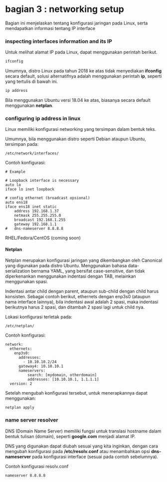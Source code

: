 # bagian 3 : networking setup

Bagian ini menjelaskan tentang konfigurasi jaringan pada Linux, serta mendapatkan informasi tentang IP interface


### inspecting interfaces information and its IP

Untuk melihat alamat IP pada Linux, dapat menggunakan perintah berikut.

```bash
ifconfig
```

Umumnya, distro Linux pada tahun 2018 ke atas tidak menyediakan **ifconfig** secara default, solusi alternatifnya adalah menggunakan perintah **ip**, seperti yang tertulis di bawah ini.

```bash
ip address
```

Bila menggunakan Ubuntu versi 18.04 ke atas, biasanya secara default menggunakan **netplan**.



### configuring ip address in linux

Linux memiliki konfigurasi networking yang tersimpan dalam bentuk teks.

Umumnya, bila menggunakan distro seperti Debian ataupun Ubuntu, tersimpan pada:

```
/etc/network/interfaces/
```

Contoh konfigurasi:

```
# Example

# Loopback interface is necessary
auto lo
iface lo inet loopback

# config ethernet (broadcast opsional)
auto ens18
iface ens18 inet static
    address 192.168.1.37
    netmask 255.255.255.0
    broadcast 192.168.1.255
    gateway 192.168.1.1
#   dns-nameserver 8.8.8.8

```

RHEL/Fedora/CentOS (coming soon)

#### Netplan 

Netplan merupakan konfigurasi jaringan yang dikembangkan oleh Canonical yang digunakan pada distro Ubuntu. Menggunakan bahasa data-serialization bernama YAML, yang bersifat case-sensitive, dan tidak diperkenankan menggunakan indentasi dengan TAB, melainkan menggunakan spasi. 

Indentasi antar child dengan parent, ataupun sub-child dengan child harus konsisten. Sebagai contoh berikut, ethernets dengan enp3s0 (ataupun nama interface lainnya), bila indentasi awal adalah 2 spasi, maka indentasi berikutnya harus 2 spasi, dan ditambah 2 spasi lagi untuk child nya.

Lokasi konfigurasi terletak pada:

```
/etc/netplan/
```

Contoh konfigurasi:

```
network:
  ethernets:
    enp3s0:
      addresses:
        - 10.10.10.2/24
      gateway4: 10.10.10.1
      nameservers:
          search: [mydomain, otherdomain]
          addresses: [10.10.10.1, 1.1.1.1]
  version: 2
```

Setelah mengubah konfigurasi tersebut, untuk menerapkannya dapat menggunakan:

```
netplan apply
```

### name server resolver

DNS (Domain Name Server) memiliki fungsi untuk translasi hostname dalam bentuk tulisan (domain), seperti **google.com** menjadi alamat IP.

DNS yang digunakan dapat diubah sesuai yang kita inginkan, dengan cara mengubah konfigurasi pada **/etc/resolv.conf** atau menambahkan opsi **dns-nameserver** pada konfigurasi interface (sesuai pada contoh sebelumnya).

Contoh konfigurasi resolv.conf

```
nameserver 8.8.8.8
```

